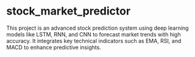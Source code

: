 # stock_market_predictor
This project is an advanced stock prediction system using deep learning models like LSTM, RNN, and CNN to forecast market trends with high accuracy. It integrates key technical indicators such as EMA, RSI, and MACD to enhance predictive insights.

